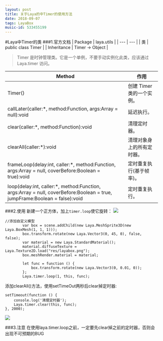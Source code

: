 ```yaml
---
layout: post
title: 关于Laya的中Timer的使用方法
date: 2018-09-07
tags: LayaBox  
music-id: 533455199
--- 
```

#Laya中Timer的类
###1.官方文档
| Package | laya.utils |
| --- | --- |
| 类 | public class Timer |
| Inheritance | Timer → Object |

> Timer 是时钟管理类。它是一个单例，不要手动实例化此类，应该通过 Laya.timer 访问。

|Method| 作用 |
| --- | --- |
|Timer()| 创建 Timer 类的一个实例。 |
|callLater(caller:*, method:Function, args:Array = null):void| 延迟执行。 |
|clear(caller:*, method:Function):void| 清理定时器。 |
|clearAll(caller:*):void| 清理对象身上的所有定时器。|
|frameLoop(delay:int, caller:*, method:Function, args:Array = null, coverBefore:Boolean = true):void|定时重复执行(基于帧率)。||frameOnce(delay:int, caller:*, method:Function, args:Array = null, coverBefore:Boolean = true):void|定时执行一次(基于帧率)。|
|loop(delay:int, caller:*, method:Function, args:Array = null, coverBefore:Boolean = true, jumpFrame:Boolean = false):void|定时重复执行。||once(delay:int, caller:*, method:Function, args:Array = null, coverBefore:Boolean = true):void|定时执行一次。||runCallLater(caller:*, method:Function):void| 立即执行 callLater 。|| runTimer(caller:*, method:Function):void|立即提前执行定时器，执行之后从队列中删除||toString():String|返回统计信息。|

###2.使用
新建一个正方体，加上`timer.loop`使它旋转：
![](https://es-blogimg.oss-cn-hangzhou.aliyuncs.com/img/20180907210029.gif)
```
//添加自定义模型
        var box = scene.addChild(new Laya.MeshSprite3D(new Laya.BoxMesh(1, 1, 1)));
        box.transform.rotate(new Laya.Vector3(0, 45, 0), false, false);
        var material = new Laya.StandardMaterial();
        material.diffuseTexture = Laya.Texture2D.load("res/layabox.png");
        box.meshRender.material = material;

        let func = function () {
            box.transform.rotate(new Laya.Vector3(0, 0.01, 0));
        };
        Laya.timer.loop(1, this, func);
```
添加clearAll()方法，使用setTimeOut两秒后clear掉定时器:

```
setTimeout(function () {
    console.log('清理定时器');
    Laya.timer.clear(this, func);
}, 2000);
```

![](https://es-blogimg.oss-cn-hangzhou.aliyuncs.com/img/20180907210514.gif)

###3.注意
在使用laya.timer.loop之前，一定要先clear掉之前的定时器，否则会出现不可预期的BUG